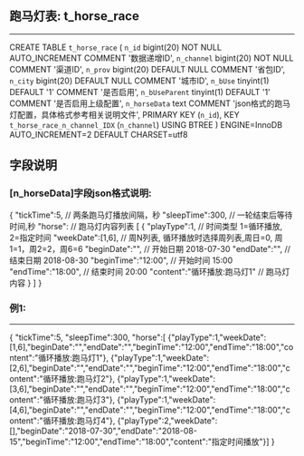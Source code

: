 
## 跑马灯表: t_horse_race
-----------------------------------------------------------------------------------
CREATE TABLE `t_horse_race` (
  `n_id` bigint(20) NOT NULL AUTO_INCREMENT COMMENT '数据递增ID',
  `n_channel` bigint(20) NOT NULL COMMENT '渠道ID',
  `n_prov` bigint(20) DEFAULT NULL COMMENT '省包ID',
  `n_city` bigint(20) DEFAULT NULL COMMENT '城市ID',
  `n_bUse` tinyint(1) DEFAULT '1' COMMENT '是否启用',
  `n_bUseParent` tinyint(1) DEFAULT '1' COMMENT '是否启用上级配置',
  `n_horseData` text COMMENT 'json格式的跑马灯配置，具体格式参考相关说明文件',
  PRIMARY KEY (`n_id`),
  KEY `t_horse_race_n_channel_IDX` (`n_channel`) USING BTREE
) ENGINE=InnoDB AUTO_INCREMENT=2 DEFAULT CHARSET=utf8


## 字段说明

### [n_horseData]字段json格式说明:
{
"tickTime":5, 					// 两条跑马灯播放间隔，秒
"sleepTime":300, 				// 一轮结束后等待时间,秒
"horse":  						// 跑马灯内容列表
[
{
"playType":1, 					// 时间类型 1=循环播放, 2=指定时间
"weekDate":[1,6],  				// 周N列表, 循环播放时选择周列表,周日=0, 周1=1，周2=2，周6=6
"beginDate":"", 				// 开始日期 2018-07-30
"endDate":"",  					// 结束日期 2018-08-30
"beginTime":"12:00",			// 开始时间 15:00
"endTime":"18:00",				// 结束时间 20:00
"content":"循环播放:跑马灯1"	// 跑马灯内容
}
]
}


### 例1:
------------------------------------------------------ 
{
"tickTime":5,
"sleepTime":300,
"horse":[
{"playType":1,"weekDate":[1,6],"beginDate":"","endDate":"","beginTime":"12:00","endTime":"18:00","content":"循环播放:跑马灯1"},
{"playType":1,"weekDate":[2,6],"beginDate":"","endDate":"","beginTime":"12:00","endTime":"18:00","content":"循环播放:跑马灯2"},
{"playType":1,"weekDate":[3,6],"beginDate":"","endDate":"","beginTime":"12:00","endTime":"18:00","content":"循环播放:跑马灯3"},
{"playType":1,"weekDate":[4,6],"beginDate":"","endDate":"","beginTime":"12:00","endTime":"18:00","content":"循环播放:跑马灯4"},
{"playType":2,"weekDate":[],"beginDate":"2018-07-30","endDate":"2018-08-15","beginTime":"12:00","endTime":"18:00","content":"指定时间播放"}]
}

